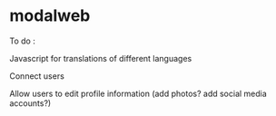 # modalweb
To do : 

Javascript for translations of different languages

Connect users

Allow users to edit profile information (add photos? add social media accounts?)
